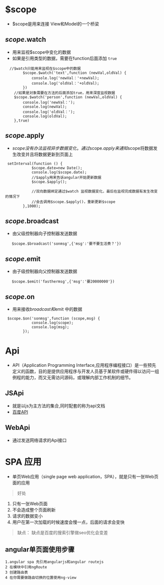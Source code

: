 # $scope

- $scope是用来连接 View和Model的一个桥梁
 
## $scope.$watch
- 用来监视$scope中变化的数据
- 如果是引用类型的数据，需要在function后面添加 `true`

```
  //$watch只能用来监视在$scope中的数据
        $scope.$watch('text',function (newVal,oldVal) {
            console.log('newVal：'+newVal);
            console.log('oldVal：'+oldVal);
        })
    //如果是对象需要在方法的后面添加true，用来深度监视数据
    $scope.$watch('person',function (newVal,oldVal) {
        console.log('newVal：');
        console.log(newVal);
        console.log('oldVal：');
        console.log(oldVal);
    },true)
```

## $scope.$apply

- $scope没有办法监视异步数据变化，通过$scope.$apply来通知$scope将数据发生改变并且将数据更新到页面上

```
 setInterval(function () {
            $scope.date=new Date();
            console.log($scope.date);
            //$apply用来告诉angular开始更新数据
            $scope.$apply();

            //双向数据绑定通过$watch 监视数据变化，最后在监视完成数据有发生改变的情况下
            //会去调用$scope.$apply()，重新更新$scope
        },1000);
```

## $scope.$broadcast

- 由父级控制器向子控制器发送数据

```
   $scope.$broadcast('sonmsg',{'msg':'要不要生活费？'})
```
## $scope.$emit

- 由子级控制器向父控制器发送数据

```
   $scope.$emit('fasthermsg',{'msg':'要20000000'})
```
## $scope.$on

- 用来接收$broadcast和$emit 中的数据

```
 $scope.$on('sonmsg',function (scope,msg) {
            console.log(scope);
            console.log(msg);
        });
```

# Api

- API（Application Programming Interface,应用程序编程接口）是一些预先定义的函数，目的是提供应用程序与开发人员基于某软件或硬件得以访问一组例程的能力，而又无需访问源码，或理解内部工作机制的细节。

## JSApi

- 就是以js为主方法的集合,同时配套的称为api文档
- [百度API](http://lbsyun.baidu.com/index.php?title=jspopular)

## WebApi

- 通过发送网络请求的Api接口

# SPA 应用

- 单页Web应用（single page web application，SPA），就是只有一张Web页面的应用

> 好处
 1. 只有一张Web页面
 2. 不会造成整个页面刷新
 3. 请求的数据变小
 4. 用户在第一次加载的时候速度会慢一点，后面的请求会变快
 
> 缺点：
 缺点是百度的搜索引擎做seo优化会变差
 
## angular单页面使用步骤 
 
```
1.angular spa 先引用angularjs和angular routejs
2 在模块中引用ngRoute
3 创建路由表
4 在你需要做路由切换的位置使用ng-view
```